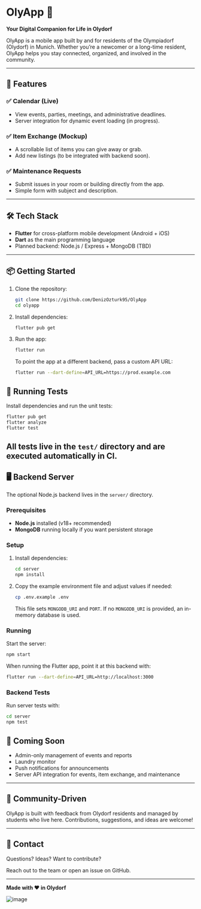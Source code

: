 # OlyApp 📱

**Your Digital Companion for Life in Olydorf**

OlyApp is a mobile app built by and for residents of the Olympiadorf (Olydorf) in Munich. Whether you’re a newcomer or a long-time resident, OlyApp helps you stay connected, organized, and involved in the community.

---

## 🚀 Features

### ✅ Calendar (Live)
- View events, parties, meetings, and administrative deadlines.
- Server integration for dynamic event loading (in progress).

### ✅ Item Exchange (Mockup)
- A scrollable list of items you can give away or grab.
- Add new listings (to be integrated with backend soon).

### ✅ Maintenance Requests
- Submit issues in your room or building directly from the app.
- Simple form with subject and description.

---

## 🛠️ Tech Stack

- **Flutter** for cross-platform mobile development (Android + iOS)
- **Dart** as the main programming language
- Planned backend: Node.js / Express + MongoDB (TBD)

---

## 📦 Getting Started

1. Clone the repository:
   ```bash
   git clone https://github.com/DenizOzturk95/OlyApp
   cd olyapp
   ```

2. Install dependencies:
   ```bash
   flutter pub get
   ```

3. Run the app:
   ```bash
   flutter run
   ```

   To point the app at a different backend, pass a custom API URL:
   ```bash
   flutter run --dart-define=API_URL=https://prod.example.com
   ```

## 🧪 Running Tests

Install dependencies and run the unit tests:

```bash
flutter pub get
flutter analyze
flutter test
```

All tests live in the `test/` directory and are executed automatically in CI.
---

## 🖥️ Backend Server

The optional Node.js backend lives in the `server/` directory.

### Prerequisites

- **Node.js** installed (v18+ recommended)
- **MongoDB** running locally if you want persistent storage

### Setup

1. Install dependencies:
   ```bash
   cd server
   npm install
   ```

2. Copy the example environment file and adjust values if needed:
   ```bash
   cp .env.example .env
   ```
   This file sets `MONGODB_URI` and `PORT`. If no `MONGODB_URI` is provided,
   an in-memory database is used.

### Running

Start the server:
```bash
npm start
```

When running the Flutter app, point it at this backend with:
```bash
flutter run --dart-define=API_URL=http://localhost:3000
```

### Backend Tests

Run server tests with:
```bash
cd server
npm test
```


## 📲 Coming Soon

- Admin-only management of events and reports
- Laundry monitor
- Push notifications for announcements
- Server API integration for events, item exchange, and maintenance

---

## 🤝 Community-Driven

OlyApp is built with feedback from Olydorf residents and managed by students who live here. Contributions, suggestions, and ideas are welcome!

---

## 📣 Contact

Questions? Ideas? Want to contribute?

Reach out to the team or open an issue on GitHub.

---

**Made with ❤️ in Olydorf**

![image](https://github.com/user-attachments/assets/f2c2701d-2c1c-44ef-940b-1acb52945c04)

